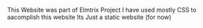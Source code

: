This Website was part of Elmtrix Project
I have used mostly CSS to aacomplish this website
Its Just a static website (for now) 
